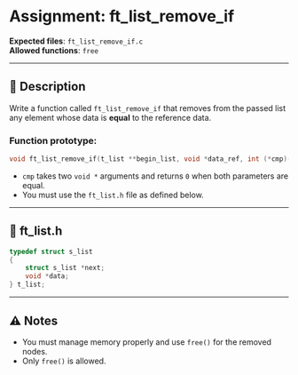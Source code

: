 # Assignment: ft_list_remove_if

**Expected files**: `ft_list_remove_if.c`  
**Allowed functions**: `free`

---

## 📝 Description

Write a function called `ft_list_remove_if` that removes from the passed list any element whose data is **equal** to the reference data.

### Function prototype:

```c
void ft_list_remove_if(t_list **begin_list, void *data_ref, int (*cmp)());
```

- `cmp` takes two `void *` arguments and returns `0` when both parameters are equal.
- You must use the `ft_list.h` file as defined below.

---

## 📄 ft_list.h

```c
typedef struct s_list
{
    struct s_list *next;
    void *data;
} t_list;
```

---

## ⚠️ Notes

- You must manage memory properly and use `free()` for the removed nodes.
- Only `free()` is allowed.
